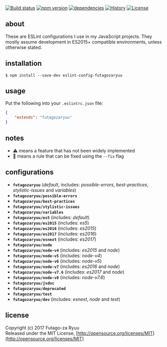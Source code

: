 [![Build status](https://api.travis-ci.org/futagoza/eslint-config-futagozaryuu.svg?branch=master)](https://travis-ci.org/futagoza/eslint-config-futagozaryuu)
[![npm version](https://img.shields.io/npm/v/eslint-config-futagozaryuu.svg)](https://www.npmjs.com/package/eslint-config-futagozaryuu)
[![dependencies](https://img.shields.io/david/futagoza/eslint-config-futagozaryuu.svg)](https://david-dm.org/futagoza/eslint-config-futagozaryuu)
[![History](https://img.shields.io/badge/history-CHANGELOG.md-orange.svg)](https://github.com/futagoza/eslint-config-futagozaryuu/blob/master/CHANGELOG.md)
[![License](https://img.shields.io/badge/license-mit-blue.svg)](https://opensource.org/licenses/MIT)

## about

These are ESLint configurations I use in my JavaScript projects. They mostly assume development in ES2015+ compatible environments, unless otherwise stated.

## installation

```console
$ npm install --save-dev eslint-config-futagozaryuu
```

## usage

Put the following into your `.eslintrc.json` file:

```json
{
    "extends": "futagozaryuu"
}
```

## notes

- ⚠️ means a feature that has not been widely implemented
- 📝 means a rule that can be fixed using the `--fix` flag

## configurations

- __`futagozaryuu`__ (_default_, includes: _possible-errors_, _best-practices_, _stylistic-issues_ and _variables_)
- __`futagozaryuu/possible-errors`__
- __`futagozaryuu/best-practices`__
- __`futagozaryuu/stylistic-issues`__
- __`futagozaryuu/variables`__
- __`futagozaryuu/es5`__ (includes: _default_)
- __`futagozaryuu/es2015`__ (includes: _es5_)
- __`futagozaryuu/es2016`__ (includes: _es2015_)
- __`futagozaryuu/es2017`__ (includes: _es2016_)
- __`futagozaryuu/esnext`__ (includes: _es2017_)
- __`futagozaryuu/node`__
- __`futagozaryuu/node-v4`__ (includes: _es2015_ and _node_)
- __`futagozaryuu/node-v5`__ (includes: _node-v4_)
- __`futagozaryuu/node-v6`__ (includes: _node-v5_)
- __`futagozaryuu/node-v7`__ (includes: _es2016_ and _node_)
- __`futagozaryuu/node-v7.6`__ (includes: _es2017_ and _node_)
- __`futagozaryuu/node-v8`__ (includes: _node-v7.6_)
- __`futagozaryuu/jsdoc`__
- __`futagozaryuu/deprecated`__
- __`futagozaryuu/test`__
- __`futagozaryuu/dev`__ (includes: _esnext_, _node_ and _test_)

## license

Copyright (c) 2017 Futago-za Ryuu<br>
Released under the MIT License, [http://opensource.org/licenses/MIT](http://opensource.org/licenses/MIT)
